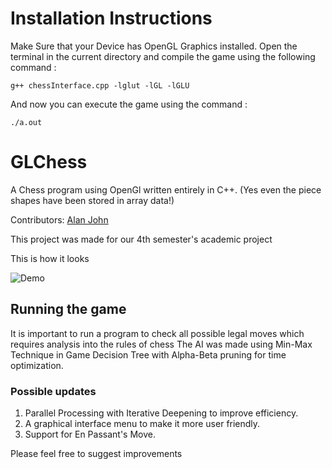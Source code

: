 # Installation Instructions
Make Sure that your Device has OpenGL Graphics installed. Open the terminal in the current directory and compile the game using the following command : 

```g++ chessInterface.cpp -lglut -lGL -lGLU```

And now you can execute the game using the command :  

```./a.out```

# GLChess
A Chess program using OpenGl written entirely in C++. (Yes even the piece shapes have been stored in array data!)

Contributors:
[Alan John](https://github.com/TheForeverLost)

This project was made for our 4th semester's academic project

This is how it looks

![Demo](https://media.giphy.com/media/f6IVaSWY3YqcWzZULL/giphy.gif)

## Running the game
It is important to run a program to check all possible legal moves which requires analysis into the rules of chess
The AI was made using Min-Max Technique in Game Decision Tree with Alpha-Beta pruning for time optimization.

### Possible updates
1. Parallel Processing with Iterative Deepening to improve efficiency.
2. A graphical interface menu to make it more user friendly.
3. Support for En Passant's Move.

Please feel free to suggest improvements
